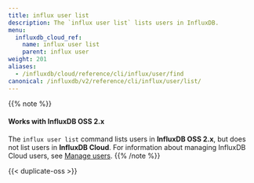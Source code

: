 ```yaml
---
title: influx user list
description: The `influx user list` lists users in InfluxDB.
menu:
  influxdb_cloud_ref:
    name: influx user list
    parent: influx user
weight: 201
aliases:
  - /influxdb/cloud/reference/cli/influx/user/find
canonical: /influxdb/v2/reference/cli/influx/user/list/
---
```


{{% note %}}
#### Works with InfluxDB OSS 2.x
The `influx user list` command lists users in **InfluxDB OSS 2.x**,
but does not list users in **InfluxDB Cloud**.
For information about managing InfluxDB Cloud users, see
[Manage users](/influxdb/cloud/organizations/users/).
{{% /note %}}

{{< duplicate-oss >}}
